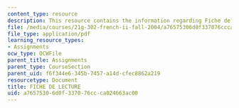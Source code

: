 ```yaml
---
content_type: resource
description: This resource contains the information regarding Fiche de lecture.
file: /media/courses/21g-302-french-ii-fall-2004/a76575306d0f337076ccca024663ac00_MIT21G_302_F04_lecture_U.pdf
file_type: application/pdf
learning_resource_types:
- Assignments
ocw_type: OCWFile
parent_title: Assignments
parent_type: CourseSection
parent_uid: f6f344e6-345b-7457-a14d-cfec8862a219
resourcetype: Document
title: FICHE DE LECTURE
uid: a7657530-6d0f-3370-76cc-ca024663ac00
---
```

